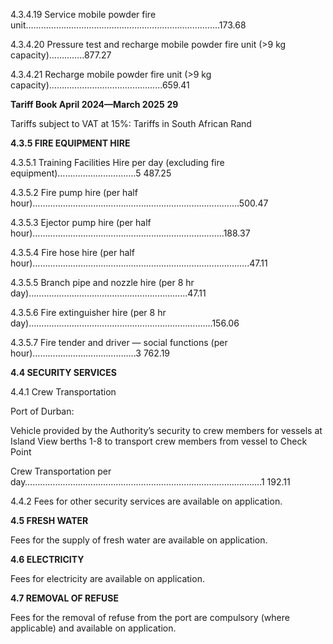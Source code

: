 4.3.4.19 Service mobile powder fire unit…………………………………………………………………..173.68

4.3.4.20 Pressure test and recharge mobile powder fire unit (>9 kg capacity)…………..877.27

4.3.4.21 Recharge mobile powder fire unit (>9 kg capacity)……………………………………...659.41

**Tariff Book April 2024—March 2025** **29**


Tariffs subject to VAT at 15%: Tariffs in South African Rand

**4.3.5 FIRE EQUIPMENT HIRE**

4.3.5.1 Training Facilities Hire per day (excluding fire equipment)………………………….5 487.25

4.3.5.2 Fire pump hire (per half hour)…………………………….…..…………………………………….500.47

4.3.5.3 Ejector pump hire (per half hour)…………………………………..……………………………..188.37

4.3.5.4 Fire hose hire (per half hour)……………………………………………………………………..…...47.11

4.3.5.5 Branch pipe and nozzle hire (per 8 hr day)……………………………………………………...47.11

4.3.5.6 Fire extinguisher hire (per 8 hr day)……………………………………………………………….156.06

4.3.5.7 Fire tender and driver — social functions (per hour)…………………………….…….3 762.19

**4.4 SECURITY SERVICES**

4.4.1 Crew Transportation

Port of Durban:

Vehicle provided by the Authority’s security to crew members for vessels at Island View
berths 1-8 to transport crew members from vessel to Check Point

Crew Transportation per day………………………………………………………………………………….1 192.11

4.4.2 Fees for other security services are available on application.

**4.5 FRESH WATER**

Fees for the supply of fresh water are available on application.

**4.6 ELECTRICITY**

Fees for electricity are available on application.

**4.7 REMOVAL OF REFUSE**

Fees for the removal of refuse from the port are compulsory (where applicable) and available on application.